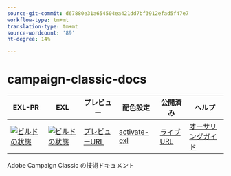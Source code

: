 ```yaml
---
source-git-commit: d67880e31a654504ea421dd7bf3912efad5f47e7
workflow-type: tm+mt
translation-type: tm+mt
source-wordcount: '89'
ht-degree: 14%

---
```

# campaign-classic-docs

| EXL-PR | EXL | プレビュー | 配色設定 | 公開済み | ヘルプ |
|--- |--- |--- |--- |--- |--- |
| [![ビルドの状態](https://docs.ci.corp.adobe.com/view/exl-pr/job/campaign-classic.en_pr-exl/badge/icon)](https://docs.ci.corp.adobe.com/view/exl-pr/job/campaign-classic.en_pr-exl/lastBuild/) | [![ビルドの状態](https://docs.ci.corp.adobe.com/view/exl-pr/job/campaign-classic.en_exl/lastBuild/badge/icon)](https://docs.ci.corp.adobe.com/view/exl-pr/job/campaign-classic.en_exl/lastBuild/lastBuild) | [プレビューURL](https://experienceleague.corp.adobe.com/docs/campaign-classic/using/campaign-classic-home.html?lang=en) | [activate-exl](https://docs.ci.corp.adobe.com/job/activate-exl/build/) | [ライブURL](https://experienceleague.adobe.com/docs/campaign-classic/using/campaign-classic-home.html?lang=en) | [オーサリングガイド](https://experienceleague.adobe.com/docs/authoring-guide-exl/using/home.html?lang=en) |

Adobe Campaign Classic の技術ドキュメント
